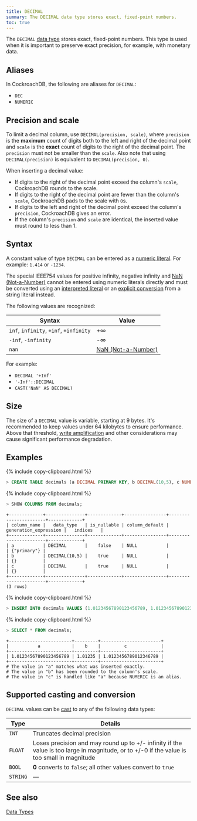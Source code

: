 ```yaml
---
title: DECIMAL
summary: The DECIMAL data type stores exact, fixed-point numbers.
toc: true
---
```


The `DECIMAL` [data type](data-types.html) stores exact, fixed-point numbers. This type is used when it is important to preserve exact precision, for example, with monetary data.


## Aliases

In CockroachDB, the following are aliases for `DECIMAL`:

- `DEC`
- `NUMERIC`

## Precision and scale

To limit a decimal column, use `DECIMAL(precision, scale)`, where `precision` is the **maximum** count of digits both to the left and right of the decimal point and `scale` is the **exact** count of digits to the right of the decimal point. The `precision` must not be smaller than the `scale`. Also note that using `DECIMAL(precision)` is equivalent to `DECIMAL(precision, 0)`.

When inserting a decimal value:

- If digits to the right of the decimal point exceed the column's `scale`, CockroachDB rounds to the scale.
- If digits to the right of the decimal point are fewer than the column's `scale`, CockroachDB pads to the scale with `0`s.
- If digits to the left and right of the decimal point exceed the column's `precision`, CockroachDB gives an error.  
- If the column's `precision` and `scale` are identical, the inserted value must round to less than 1.

## Syntax

A constant value of type `DECIMAL` can be entered as a [numeric literal](sql-constants.html#numeric-literals).
For example: `1.414` or `-1234`.

The special IEEE754 values for positive infinity, negative infinity
and [NaN (Not-a-Number)](https://en.wikipedia.org/wiki/NaN) cannot be
entered using numeric literals directly and must be converted using an
[interpreted literal](sql-constants.html#interpreted-literals) or an
[explicit conversion](scalar-expressions.html#explicit-type-coercions)
from a string literal instead.

The following values are recognized:

 Syntax                                 | Value                                           
----------------------------------------|------------------------------------------------
 `inf`, `infinity`, `+inf`, `+infinity` | +&#8734;                                                
 `-inf`, `-infinity`                    | -&#8734;                                                
 `nan`                                  | [NaN (Not-a-Number)](https://en.wikipedia.org/wiki/NaN)

For example:

- `DECIMAL '+Inf'`
- `'-Inf'::DECIMAL`
- `CAST('NaN' AS DECIMAL)`

## Size

The size of a `DECIMAL` value is variable, starting at 9 bytes. It's recommended to keep values under 64 kilobytes to ensure performance. Above that threshold, [write amplification](https://en.wikipedia.org/wiki/Write_amplification) and other considerations may cause significant performance degradation.  

## Examples

{%  include copy-clipboard.html %}
~~~ sql
> CREATE TABLE decimals (a DECIMAL PRIMARY KEY, b DECIMAL(10,5), c NUMERIC);
~~~

{%  include copy-clipboard.html %}
~~~ sql
> SHOW COLUMNS FROM decimals;
~~~

~~~
+-------------+---------------+-------------+----------------+-----------------------+-------------+
| column_name |   data_type   | is_nullable | column_default | generation_expression |   indices   |
+-------------+---------------+-------------+----------------+-----------------------+-------------+
| a           | DECIMAL       |    false    | NULL           |                       | {"primary"} |
| b           | DECIMAL(10,5) |    true     | NULL           |                       | {}          |
| c           | DECIMAL       |    true     | NULL           |                       | {}          |
+-------------+---------------+-------------+----------------+-----------------------+-------------+
(3 rows)
~~~

{%  include copy-clipboard.html %}
~~~ sql
> INSERT INTO decimals VALUES (1.01234567890123456789, 1.01234567890123456789, 1.01234567890123456789);
~~~

{%  include copy-clipboard.html %}
~~~ sql
> SELECT * FROM decimals;
~~~

~~~
+------------------------+---------+-----------------------+
|           a            |    b    |         c             |
+------------------------+---------+-----------------------+
| 1.01234567890123456789 | 1.01235 | 1.0123456789012346789 |
+------------------------+---------+-----------------------+
# The value in "a" matches what was inserted exactly.
# The value in "b" has been rounded to the column's scale.
# The value in "c" is handled like "a" because NUMERIC is an alias.
~~~

## Supported casting and conversion

`DECIMAL` values can be [cast](data-types.html#data-type-conversions-and-casts) to any of the following data types:

Type | Details
-----|--------
`INT` | Truncates decimal precision
`FLOAT` | Loses precision and may round up to +/- infinity if the value is too large in magnitude, or to +/-0 if the value is too small in magnitude
`BOOL` |  **0** converts to `false`; all other values convert to `true`
`STRING` | ––

## See also

[Data Types](data-types.html)
